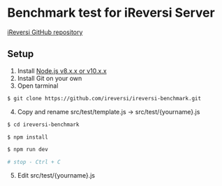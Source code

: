 # Benchmark test for iReversi Server
[iReversi GitHub repository](https://github.com/ireversi/ireversi-client)

## Setup
1. Install [Node.js v8.x.x or v10.x.x](https://nodejs.org/)
1. Install Git on your own
1. Open tarminal

```bash
$ git clone https://github.com/ireversi/ireversi-benchmark.git
```

4. Copy and rename src/test/template.js -> src/test/{yourname}.js

```bash
$ cd ireversi-benchmark

$ npm install

$ npm run dev

# stop - Ctrl + C
```

5. Edit src/test/{yourname}.js
